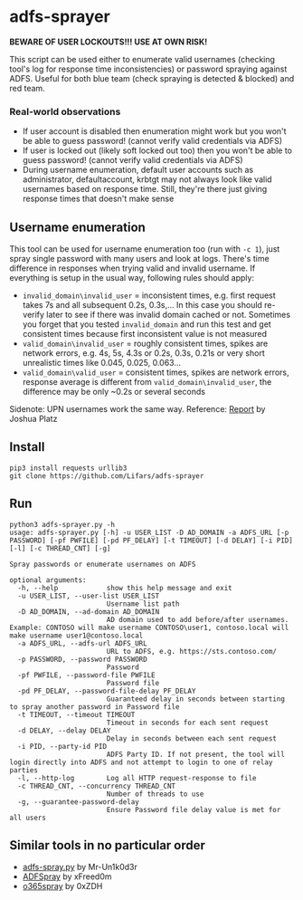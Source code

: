 # adfs-sprayer

**BEWARE OF USER LOCKOUTS!!! USE AT OWN RISK!**

This script can be used either to enumerate valid usernames (checking tool's log for response time inconsistencies) or password spraying against ADFS. Useful for both blue team (check spraying is detected & blocked) and red team.

### Real-world observations

 * If user account is disabled then enumeration might work but you won't be able to guess password! (cannot verify valid credentials via ADFS)
 * If user is locked out (likely soft locked out too) then you won't be able to guess password! (cannot verify valid credentials via ADFS)
 * During username enumeration, default user accounts such as administrator, defaultaccount, krbtgt may not always look like valid usernames based on response time. Still, they're there just giving response times that doesn't make sense

## Username enumeration

This tool can be used for username enumeration too (run with `-c 1`), just spray single password with many users and look at logs. There's time difference in responses when trying valid and invalid username. If everything is setup in the usual way, following rules should apply:

 * `invalid_domain\invalid_user` = inconsistent times, e.g. first request takes 7s and all subsequent 0.2s, 0.3s,... In this case you should re-verify later to see if there was invalid domain cached or not. Sometimes you forget that you tested `invalid_domain` and run this test and get consistent times because first inconsistent value is not measured 
 * `valid_domain\invalid_user` = roughly consistent times, spikes are network errors, e.g. 4s, 5s, 4.3s or 0.2s, 0.3s, 0.21s or very short unrealistic times like 0.045, 0.025, 0.063...
 * `valid_domain\valid_user` = consistent times, spikes are network errors, response average is different from `valid_domain\invalid_user`, the difference may be only ~0.2s or several seconds 

Sidenote: UPN usernames work the same way.
Reference: [Report](https://github.com/binary1985/VulnerabilityDisclosure/blob/master/ADFS-Timing-Attack) by Joshua Platz

## Install

```
pip3 install requests urllib3
git clone https://github.com/Lifars/adfs-sprayer
```

## Run
```
python3 adfs-sprayer.py -h
usage: adfs-sprayer.py [-h] -u USER_LIST -D AD_DOMAIN -a ADFS_URL [-p PASSWORD] [-pf PWFILE] [-pd PF_DELAY] [-t TIMEOUT] [-d DELAY] [-i PID] [-l] [-c THREAD_CNT] [-g]

Spray passwords or enumerate usernames on ADFS

optional arguments:
  -h, --help            show this help message and exit
  -u USER_LIST, --user-list USER_LIST
                        Username list path
  -D AD_DOMAIN, --ad-domain AD_DOMAIN
                        AD domain used to add before/after usernames. Example: CONTOSO will make username CONTOSO\user1, contoso.local will make username user1@contoso.local
  -a ADFS_URL, --adfs-url ADFS_URL
                        URL to ADFS, e.g. https://sts.contoso.com/
  -p PASSWORD, --password PASSWORD
                        Password
  -pf PWFILE, --password-file PWFILE
                        Password file
  -pd PF_DELAY, --password-file-delay PF_DELAY
                        Guaranteed delay in seconds between starting to spray another password in Password file
  -t TIMEOUT, --timeout TIMEOUT
                        Timeout in seconds for each sent request
  -d DELAY, --delay DELAY
                        Delay in seconds between each sent request
  -i PID, --party-id PID
                        ADFS Party ID. If not present, the tool will login directly into ADFS and not attempt to login to one of relay parties
  -l, --http-log        Log all HTTP request-response to file
  -c THREAD_CNT, --concurrency THREAD_CNT
                        Number of threads to use
  -g, --guarantee-password-delay
                        Ensure Password file delay value is met for all users
```

## Similar tools in no particular order

 * [adfs-spray.py](https://github.com/Mr-Un1k0d3r/RedTeamScripts/blob/master/adfs-spray.py) by Mr-Un1k0d3r
 * [ADFSpray](https://github.com/xFreed0m/ADFSpray) by xFreed0m
 * [o365spray](https://github.com/0xZDH/o365spray) by 0xZDH
